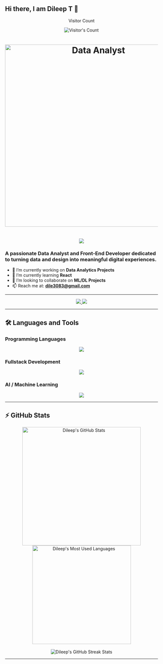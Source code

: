 ## Hi there, I am Dileep T 👋

<!-- 
  dileept2202/dileept2202 is a ✨ _special_ ✨ repository because its `README.md` (this file) appears on your GitHub profile.
-->


<div align="center">
  <p>Visitor Count</p>
  <img src="https://profile-counter.glitch.me/Jesinthwilson/count.svg" alt="Visitor's Count" />
</div>

<h1 align="center">
  <img width="600" src="https://cdn.prod.website-files.com/5ff3b1963c457a72f88616e6/65702e069efac79b49e9d476_image%20(4).png" alt="Data Analyst">
</h1>

<h1 align="center">
  <img src="https://readme-typing-svg.herokuapp.com/?font=Inter&size=48&center=true&vCenter=true&width=500&height=70&color=4493F8&duration=4000&lines=Hi+There!+👋;+I'm+DILEEP;" />
</h1>

### A passionate Data Analyst and Front-End Developer dedicated to turning data and design into meaningful digital experiences.

- 🔭 I’m currently working on **Data Analytics Projects**
- 🌱 I’m currently learning **React**
- 👯 I’m looking to collaborate on **ML/DL Projects**
- 📫 Reach me at: **dile3083@gmail.com**

---

<div align="center">
  <a href="mailto:dile3083@gmail.com">
    <img src="https://img.shields.io/badge/Gmail-333333?style=for-the-badge&logo=gmail&logoColor=red" />
  </a>
  <a href="https://www.linkedin.com/in/dileep2202/" target="_blank">
    <img src="https://img.shields.io/badge/LinkedIn-0077B5?style=for-the-badge&logo=linkedin&logoColor=white" />
  </a>
</div>

---

## 🛠 Languages and Tools

### Programming Languages
<p align="center">
  <img src="https://skillicons.dev/icons?i=java,c,python,js" />
</p>

### Fullstack Development
<p align="center">
  <img src="https://skillicons.dev/icons?i=html,css,mysql,react,mongodb,nodejs" />
</p>

### AI / Machine Learning
<p align="center">
  <img src="https://skillicons.dev/icons?i=tensorflow,opencv,pytorch,pandas" />
</p>

---

## ⚡ GitHub Stats

<div align="center">
  <img width="390" src="https://github-readme-stats.vercel.app/api?username=dileept2202&theme=transparent&count_private=true&show_icons=true&rank_icon=github&locale=en" alt="Dileep's GitHub Stats" />
  <img width="325" src="https://github-readme-stats.vercel.app/api/top-langs?username=dileept2202&theme=transparent&layout=donut&hide=css&langs_count=8&border_radius=10&show_icons=true&locale=en" alt="Dileep's Most Used Languages" />
</div>

<br />

<div align="center">
  <img src="https://github-readme-streak-stats.herokuapp.com/?user=dileept2202&theme=transparent&hide_border=false&fire=DD2727&currStreakLabel=DD2727&currStreakNum=DD2727&sideNums=5FCDD9" alt="Dileep's GitHub Streak Stats" />
</div>

---

